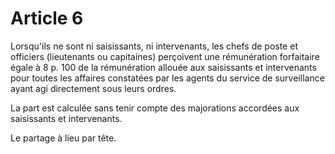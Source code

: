 # Article 6

Lorsqu'ils ne sont ni saisissants, ni intervenants, les chefs de poste et officiers (lieutenants ou capitaines) perçoivent une rémunération forfaitaire égale à 8 p. 100 de la rémunération allouée aux saisissants et intervenants pour toutes les affaires constatées par les agents du service de surveillance ayant agi directement sous leurs ordres.

La part est calculée sans tenir compte des majorations accordées aux saisissants et intervenants.

Le partage à lieu par tête.
